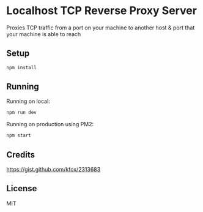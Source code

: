 # Localhost TCP Reverse Proxy Server
Proxies TCP traffic from a port on your machine to another host & port that your machine is able to reach

## Setup

```bash
npm install
```

## Running

Running on local:
```bash
npm run dev
```

Running on production using PM2:
```bash
npm start
```

## Credits
https://gist.github.com/kfox/2313683

## License
MIT